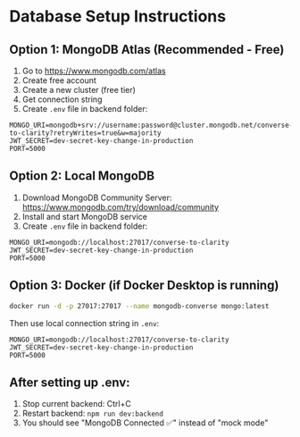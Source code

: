 # Database Setup Instructions

## Option 1: MongoDB Atlas (Recommended - Free)

1. Go to https://www.mongodb.com/atlas
2. Create free account
3. Create a new cluster (free tier)
4. Get connection string
5. Create `.env` file in backend folder:

```env
MONGO_URI=mongodb+srv://username:password@cluster.mongodb.net/converse-to-clarity?retryWrites=true&w=majority
JWT_SECRET=dev-secret-key-change-in-production
PORT=5000
```

## Option 2: Local MongoDB

1. Download MongoDB Community Server: https://www.mongodb.com/try/download/community
2. Install and start MongoDB service
3. Create `.env` file in backend folder:

```env
MONGO_URI=mongodb://localhost:27017/converse-to-clarity
JWT_SECRET=dev-secret-key-change-in-production
PORT=5000
```

## Option 3: Docker (if Docker Desktop is running)

```bash
docker run -d -p 27017:27017 --name mongodb-converse mongo:latest
```

Then use local connection string in `.env`:
```env
MONGO_URI=mongodb://localhost:27017/converse-to-clarity
JWT_SECRET=dev-secret-key-change-in-production
PORT=5000
```

## After setting up .env:

1. Stop current backend: Ctrl+C
2. Restart backend: `npm run dev:backend`
3. You should see "MongoDB Connected ✅" instead of "mock mode"
